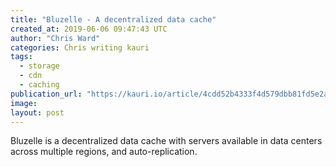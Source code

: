 ```yaml
---
title: "Bluzelle - A decentralized data cache"
created_at: 2019-06-06 09:47:43 UTC
author: "Chris Ward"
categories: Chris writing kauri
tags: 
  - storage
  - cdn
  - caching
publication_url: "https://kauri.io/article/4cdd52b4333f4d579dbb81fd5e2ab100"
image: 
layout: post
---
```

Bluzelle is a decentralized data cache with servers available in data centers across multiple regions, and auto-replication.

